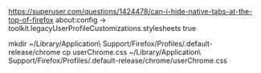 https://superuser.com/questions/1424478/can-i-hide-native-tabs-at-the-top-of-firefox
about:config -> toolkit.legacyUserProfileCustomizations.stylesheets true

mkdir ~/Library/Application\ Support/Firefox/Profiles/<replace-with-profile-id>.default-release/chrome
cp userChrome.css ~/Library/Application\ Support/Firefox/Profiles/<replace-with-profile-id>.default-release/chrome/userChrome.css
